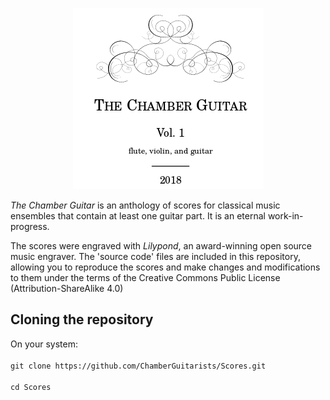 <p align="center">
  <img alt="Chamber Guitarists Logo" src="common/chamberguitar.png">
</p>
<p>
<i>The Chamber Guitar</i> is an anthology of scores for classical music ensembles
that contain at least one guitar part. It is an eternal work-in-progress.  
</p>
<p>
The scores were engraved  with <i>Lilypond</i>, an award-winning open source music engraver.
The 'source code' files are included  in this repository, allowing
you to reproduce the scores and make changes and modifications to them under the terms of the Creative
Commons Public License (Attribution-ShareAlike 4.0)
</p>

<h2>Cloning the repository</h2>
On your system:</br>
<code>
git clone https://github.com/ChamberGuitarists/Scores.git
</code>
<code>
cd Scores
</code>

</br>




























